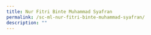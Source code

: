 ```yaml
---
title: Nur Fitri Binte Muhammad Syafran
permalink: /sc-ml-nur-fitri-binte-muhammad-syafran/
description: ""
---
```

